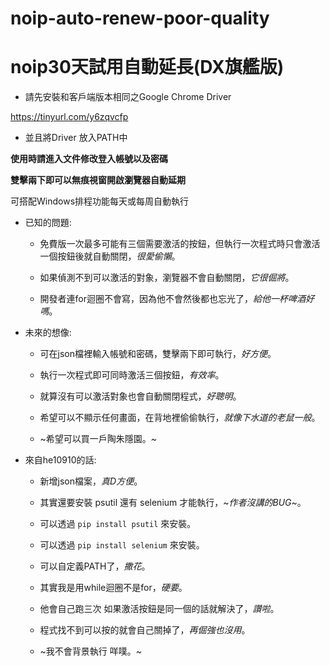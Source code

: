 # noip-auto-renew-poor-quality
# noip30天試用自動延長(DX旗艦版)

* 請先安裝和客戶端版本相同之Google Chrome Driver

https://tinyurl.com/y6zqvcfp

* 並且將Driver 放入PATH中




**使用時請進入文件修改登入帳號以及密碼**

**雙擊兩下即可以無痕視窗開啟瀏覽器自動延期**



可搭配Windows排程功能每天或每周自動執行



* 已知的問題:

  * 免費版一次最多可能有三個需要激活的按鈕，但執行一次程式時只會激活一個按鈕後就自動關閉，_很愛偷懶_。

  * 如果偵測不到可以激活的對象，瀏覽器不會自動關閉，_它很倔將_。

  * 開發者連for迴圈不會寫，因為他不會然後都也忘光了，_給他一杯啤酒好嗎_。



* 未來的想像:

  * 可在json檔裡輸入帳號和密碼，雙擊兩下即可執行，_好方便_。

  * 執行一次程式即可同時激活三個按鈕，_有效率_。

  * 就算沒有可以激活對象也會自動關閉程式，_好聰明_。

  * 希望可以不顯示任何畫面，在背地裡偷偷執行，_就像下水道的老鼠一般_。

  * ~希望可以買一戶陶朱隱園。~


* 來自he10910的話:

  * 新增json檔案，_真D方便_。

  * 其實還要安裝 psutil 還有 selenium 才能執行，~_作者沒講的BUG_~。
  
  * 可以透過 ```pip install psutil``` 來安裝。

  * 可以透過 ```pip install selenium``` 來安裝。

  * 可以自定義PATH了，_撒花_。

  * 其實我是用while迴圈不是for，_硬要_。

  * 他會自己跑三次 如果激活按鈕是同一個的話就解決了，_讚啦_。

  * 程式找不到可以按的就會自己關掉了，_再倔強也沒用_。

  * ~我不會背景執行 咩噗。~
